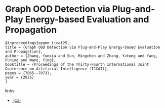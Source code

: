 # Graph OOD Detection via Plug-and-Play Energy-based Evaluation and Propagation

```
@inproceedings{epgnn_ijcai25,
title = {Graph OOD Detection via Plug-and-Play Energy-based Evaluation and Propagation},
author = {Zhang, Yunxia and Sun, Mingchen and Zhang, Yutong and Yang, Funing and Wang, Ying},
booktitle = {Proceedings of the Thirty-Fourth International Joint Conference on Artificial Intelligence (IJCAI)},
pages = {7065--7073},
year = {2025}
}
```

links
- [ijcai](https://www.ijcai.org/proceedings/2025/786)
